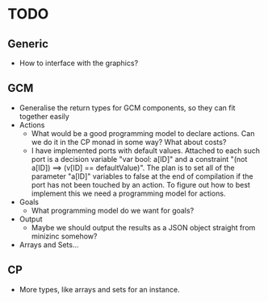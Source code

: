 # TODO

## Generic
* How to interface with the graphics?

## GCM
* Generalise the return types for GCM components,
  so they can fit together easily
* Actions
    * What would be a good programming model to
      declare actions. Can we do it in the CP
      monad in some way? What about costs?
    * I have implemented ports with default values.
      Attached to each such port is a decision variable
      "var bool: a[ID]" and a constraint "(not a[ID]) ==> (v[ID] == defaultValue)".
      The plan is to set all of the parameter "a[ID]" variables
      to false at the end of compilation if the port
      has not been touched by an action. To figure out how to
      best implement this we need a programming model for actions.
* Goals
    * What programming model do we want for goals?
* Output
    * Maybe we should output the results as a JSON
      object straight from minizinc somehow?
* Arrays and Sets...

## CP
* More types, like arrays and sets for an instance.
